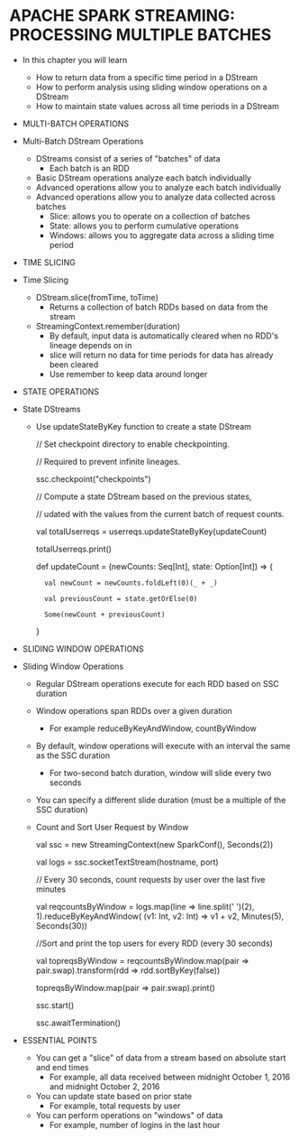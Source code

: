 # APACHE SPARK STREAMING: PROCESSING MULTIPLE BATCHES

* In this chapter you will learn

	- How to return data from a specific time period in a DStream
	- How to perform analysis using sliding window operations on a DStream
	- How to maintain state values across all time periods in a DStream

* MULTI-BATCH OPERATIONS

* Multi-Batch DStream Operations

	- DStreams consist of a series of "batches" of data
		- Each batch is an RDD
	- Basic DStream operations analyze each batch individually
	- Advanced operations allow you to analyze each batch individually
	- Advanced operations allow you to analyze data collected across batches
		- Slice: allows you to operate on a collection of batches
		- State: allows you to perform cumulative operations
		- Windows: allows you to aggregate data across a sliding time period

* TIME SLICING

* Time Slicing
	
	- DStream.slice(fromTime, toTime)
		- Returns a collection of batch RDDs based on data from the stream
	- StreamingContext.remember(duration)
		- By default, input data is automatically cleared when no RDD's lineage depends on in
		- slice will return no data for time periods for data has already been cleared
		- Use remember to keep data around longer

* STATE OPERATIONS

* State DStreams

	- Use updateStateByKey function to create a state DStream
	
		// Set checkpoint directory to enable checkpointing.
		
		// Required to prevent infinite lineages.
		
		
		ssc.checkpoint("checkpoints") 

		// Compute a state DStream based on the previous states,
		
		// udated with the values from the current batch of request counts.
		
		val totalUserreqs = userreqs.updateStateByKey(updateCount)
		
		totalUserreqs.print()

		def updateCount = (newCounts: Seq[Int], state: Option[Int]) => {
		
			val newCount = newCounts.foldLeft(0)(_ + _)
			
			val previousCount = state.getOrElse(0)
			
			Some(newCount + previousCount)
		}
		

* SLIDING WINDOW OPERATIONS

* Sliding Window Operations

	- Regular DStream operations execute for each RDD based on SSC duration
	- Window operations span RDDs over a given duration
		- For example reduceByKeyAndWindow, countByWindow

	- By default, window operations will execute with an interval the same as the SSC duration
		- For two-second batch duration, window will slide every two seconds

	- You can specify a different slide duration (must be a multiple of the SSC duration)

	- Count and Sort User Request by Window


		val ssc = new StreamingContext(new SparkConf(), Seconds(2))
		
		val logs = ssc.socketTextStream(hostname, port)
		
		// Every 30 seconds, count requests by user over the last five minutes
		
		val reqcountsByWindow = logs.map(line => line.split(' ')(2), 1).reduceByKeyAndWindow( (v1: Int, v2: Int) => v1 + v2, Minutes(5), Seconds(30))

		//Sort and print the top users for every RDD (every 30 seconds)
		
		val topreqsByWindow = reqcountsByWindow.map(pair => pair.swap).transform(rdd => rdd.sortByKey(false))
		
		topreqsByWindow.map(pair => pair.swap).print()

		ssc.start()
		
		ssc.awaitTermination()
		

* ESSENTIAL POINTS

	- You can get a "slice" of data from a stream based on absolute start and end times
		- For example, all data received between midnight October 1, 2016 and midnight October 2, 2016
	- You can update state based on prior state
		- For example, total requests by user
	- You can perform operations on "windows" of data
		- For example, number of logins in the last hour		

